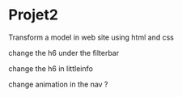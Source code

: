 # Projet2
Transform a model in web site using html and css

change the h6 under the filterbar

change the h6 in littleinfo

change animation in the nav ?
